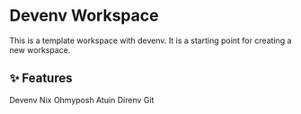 # Devenv Workspace

This is a template workspace with devenv. It is a starting point for creating a new workspace.

## ✨ Features

Devenv
Nix
Ohmyposh
Atuin
Direnv
Git